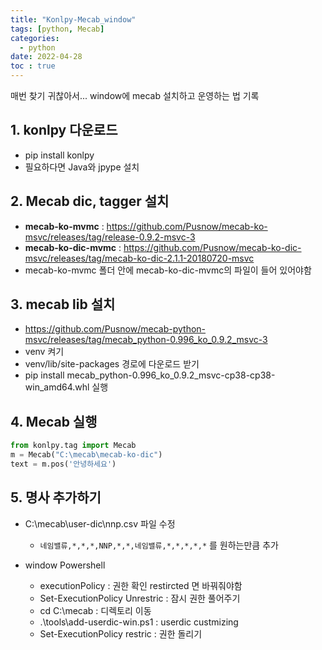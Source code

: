 ```yaml
---
title: "Konlpy-Mecab_window"
tags: [python, Mecab]
categories:
  - python
date: 2022-04-28
toc : true
---
```


매번 찾기 귀찮아서... window에 mecab 설치하고 운영하는 법 기록

## 1. konlpy 다운로드
- pip install konlpy
- 필요하다면 Java와 jpype 설치

## 2. Mecab dic, tagger 설치
- **mecab-ko-mvmc** : https://github.com/Pusnow/mecab-ko-msvc/releases/tag/release-0.9.2-msvc-3
- **mecab-ko-dic-mvmc** : https://github.com/Pusnow/mecab-ko-dic-msvc/releases/tag/mecab-ko-dic-2.1.1-20180720-msvc
- mecab-ko-mvmc 폴더 안에 mecab-ko-dic-mvmc의 파일이 들어 있어야함


## 3. mecab lib 설치
- https://github.com/Pusnow/mecab-python-msvc/releases/tag/mecab_python-0.996_ko_0.9.2_msvc-3
- venv 켜기
- venv/lib/site-packages 경로에 다운로드 받기
- pip install mecab_python-0.996_ko_0.9.2_msvc-cp38-cp38-win_amd64.whl 실행


## 4. Mecab 실행
```python
from konlpy.tag import Mecab
m = Mecab("C:\mecab\mecab-ko-dic")
text = m.pos('안녕하세요')
```

## 5. 명사 추가하기
- C:\mecab\user-dic\nnp.csv 파일 수정
    - `네임밸류,*,*,*,NNP,*,*,네임밸류,*,*,*,*,*` 를 원하는만큼 추가

- window Powershell 
    - executionPolicy : 권한 확인 restircted 면 바꿔줘야함
    - Set-ExecutionPolicy Unrestric : 잠시 권한 풀어주기
    - cd C:\mecab : 디렉토리 이동
    - .\tools\add-userdic-win.ps1 : userdic custmizing 
    -  Set-ExecutionPolicy restric : 권한 돌리기



